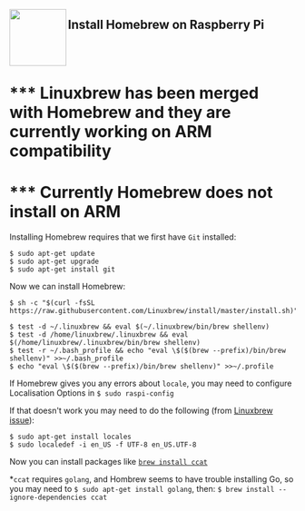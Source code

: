 <a href="https://docs.brew.sh/Homebrew-on-Linux"><img src="https://brew.sh/assets/img/linuxbrew.png" align="left" width="100px"></a>

## Install Homebrew on Raspberry Pi

<br>
<br>

# *** Linuxbrew has been merged with Homebrew and they are currently working on ARM compatibility

# *** Currently Homebrew does not install on ARM

Installing Homebrew requires that we first have `Git` installed:

```
$ sudo apt-get update
$ sudo apt-get upgrade
$ sudo apt-get install git
```

Now we can install Homebrew:

```
$ sh -c "$(curl -fsSL https://raw.githubusercontent.com/Linuxbrew/install/master/install.sh)"
```

```
$ test -d ~/.linuxbrew && eval $(~/.linuxbrew/bin/brew shellenv)
$ test -d /home/linuxbrew/.linuxbrew && eval $(/home/linuxbrew/.linuxbrew/bin/brew shellenv)
$ test -r ~/.bash_profile && echo "eval \$($(brew --prefix)/bin/brew shellenv)" >>~/.bash_profile
$ echo "eval \$($(brew --prefix)/bin/brew shellenv)" >>~/.profile
```

If Homebrew gives you any errors about `locale`, you may need to configure Localisation Options in `$ sudo raspi-config`

If that doesn't work you may need to do the following (from [Linuxbrew issue](https://github.com/Linuxbrew/brew/issues/568#issuecomment-367417842)):

```
$ sudo apt-get install locales
$ sudo localedef -i en_US -f UTF-8 en_US.UTF-8
```

Now you can install packages like [`brew install ccat`](https://github.com/jingweno/ccat)

\*`ccat` requires `golang`, and Hombrew seems to have trouble installing Go, so you may need to `$ sudo apt-get install golang`, then: `$ brew install --ignore-dependencies ccat`

